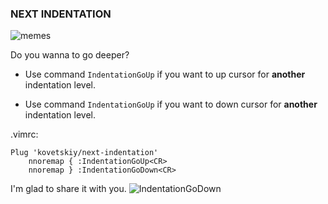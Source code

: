 ### NEXT INDENTATION

![memes](https://cloud.githubusercontent.com/assets/8445924/10242439/65ce9baa-68e0-11e5-9d98-ba01a6c6e05e.jpg)

Do you wanna to go deeper?

- Use command `IndentationGoUp` if you want to up cursor
    for **another** indentation level.

- Use command `IndentationGoUp` if you want to down cursor
    for **another** indentation level.

.vimrc:
```
Plug 'kovetskiy/next-indentation'
    nnoremap { :IndentationGoUp<CR>
    nnoremap } :IndentationGoDown<CR>
```

I'm glad to share it with you.
![IndentationGoDown](https://cloud.githubusercontent.com/assets/8445924/10242333/a5a43f9c-68df-11e5-9096-033d680b645c.gif)
